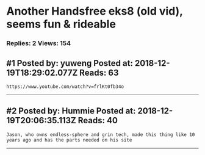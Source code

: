 # Another Handsfree eks8 (old vid), seems fun &amp; rideable

### Replies: 2 Views: 154

## \#1 Posted by: yuweng Posted at: 2018-12-19T18:29:02.077Z Reads: 63

```
https://www.youtube.com/watch?v=frlKt0fb34o
```

---
## \#2 Posted by: Hummie Posted at: 2018-12-19T20:06:35.113Z Reads: 40

```
Jason, who owns endless-sphere and grin tech, made this thing like 10 years ago and has the parts needed on his site
```

---
